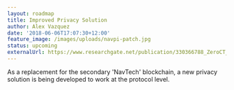 ```yaml
---
layout: roadmap
title: Improved Privacy Solution
author: Alex Vazquez
date: '2018-06-06T17:07:30+12:00'
feature_image: /images/uploads/navpi-patch.jpg
status: upcoming
externalUrl: https://www.researchgate.net/publication/330366788_ZeroCT_Improving_Zerocoin_with_Confidential_Transactions_and_more
---
```


As a replacement for the secondary 'NavTech' blockchain, a new privacy solution is being developed to work at the protocol&nbsp;level.
